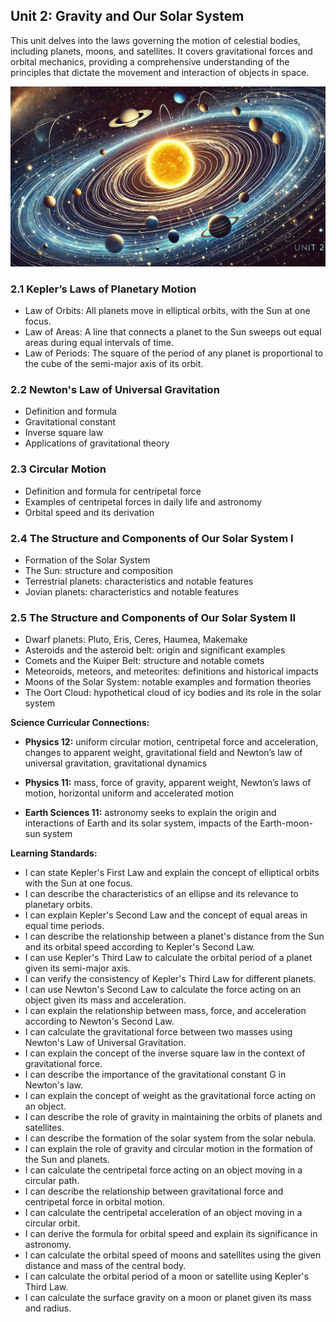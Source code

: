 ## Unit 2: Gravity and Our Solar System

This unit delves into the laws governing the motion of celestial bodies, including planets, moons, and satellites. It covers gravitational forces and orbital mechanics, providing a comprehensive understanding of the principles that dictate the movement and interaction of objects in space.

![Banner Image](./figures/unit2_banner.png)

### 2.1 Kepler’s Laws of Planetary Motion
   - Law of Orbits: All planets move in elliptical orbits, with the Sun at one focus.
   - Law of Areas: A line that connects a planet to the Sun sweeps out equal areas during equal intervals of time.
   - Law of Periods: The square of the period of any planet is proportional to the cube of the semi-major axis of its orbit.

### 2.2 Newton's Law of Universal Gravitation
   - Definition and formula
   - Gravitational constant
   - Inverse square law
   - Applications of gravitational theory

### 2.3 Circular Motion
   - Definition and formula for centripetal force
   - Examples of centripetal forces in daily life and astronomy
   - Orbital speed and its derivation

### 2.4 The Structure and Components of Our Solar System I
   - Formation of the Solar System
   - The Sun: structure and composition
   - Terrestrial planets: characteristics and notable features
   - Jovian planets: characteristics and notable features

### 2.5 The Structure and Components of Our Solar System II
   - Dwarf planets: Pluto, Eris, Ceres, Haumea, Makemake
   - Asteroids and the asteroid belt: origin and significant examples
   - Comets and the Kuiper Belt: structure and notable comets
   - Meteoroids, meteors, and meteorites: definitions and historical impacts
   - Moons of the Solar System: notable examples and formation theories
   - The Oort Cloud: hypothetical cloud of icy bodies and its role in the solar system

**Science Curricular Connections:**
- **Physics 12:** uniform circular motion, centripetal force and acceleration, changes to apparent weight, gravitational field and Newton’s law of universal gravitation, gravitational dynamics

- **Physics 11:** mass, force of gravity, apparent weight, Newton’s laws of motion, horizontal uniform and accelerated motion

- **Earth Sciences 11:** astronomy seeks to explain the origin and interactions of Earth and its solar system, impacts of the Earth-moon-sun system

**Learning Standards:**
- I can state Kepler's First Law and explain the concept of elliptical orbits with the Sun at one focus.
- I can describe the characteristics of an ellipse and its relevance to planetary orbits.
- I can explain Kepler's Second Law and the concept of equal areas in equal time periods.
- I can describe the relationship between a planet's distance from the Sun and its orbital speed according to Kepler's Second Law.
- I can use Kepler's Third Law to calculate the orbital period of a planet given its semi-major axis.
- I can verify the consistency of Kepler's Third Law for different planets.
- I can use Newton's Second Law to calculate the force acting on an object given its mass and acceleration.
- I can explain the relationship between mass, force, and acceleration according to Newton's Second Law.
- I can calculate the gravitational force between two masses using Newton's Law of Universal Gravitation.
- I can explain the concept of the inverse square law in the context of gravitational force.
- I can describe the importance of the gravitational constant G in Newton's law.
- I can explain the concept of weight as the gravitational force acting on an object.
- I can describe the role of gravity in maintaining the orbits of planets and satellites.
- I can describe the formation of the solar system from the solar nebula.
- I can explain the role of gravity and circular motion in the formation of the Sun and planets.
- I can calculate the centripetal force acting on an object moving in a circular path.
- I can describe the relationship between gravitational force and centripetal force in orbital motion.
- I can calculate the centripetal acceleration of an object moving in a circular orbit.
- I can derive the formula for orbital speed and explain its significance in astronomy.
- I can calculate the orbital speed of moons and satellites using the given distance and mass of the central body.
- I can calculate the orbital period of a moon or satellite using Kepler's Third Law.
- I can calculate the surface gravity on a moon or planet given its mass and radius.